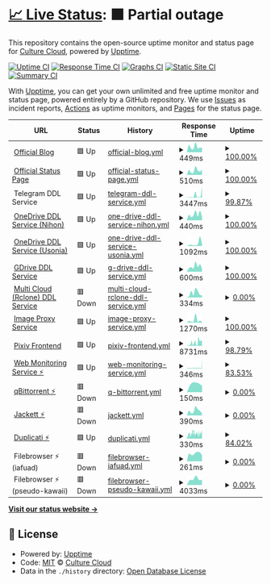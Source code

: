 # [📈 Live Status](https://status.culturecloud.eu.org): <!--live status--> **🟧 Partial outage**

This repository contains the open-source uptime monitor and status page for [Culture Cloud](https://culturecloud.eu.org), powered by [Upptime](https://github.com/upptime/upptime).

[![Uptime CI](https://github.com/culturecloud/status/workflows/Uptime%20CI/badge.svg)](https://github.com/culturecloud/status/actions?query=workflow%3A%22Uptime+CI%22)
[![Response Time CI](https://github.com/culturecloud/status/workflows/Response%20Time%20CI/badge.svg)](https://github.com/culturecloud/status/actions?query=workflow%3A%22Response+Time+CI%22)
[![Graphs CI](https://github.com/culturecloud/status/workflows/Graphs%20CI/badge.svg)](https://github.com/culturecloud/status/actions?query=workflow%3A%22Graphs+CI%22)
[![Static Site CI](https://github.com/culturecloud/status/workflows/Static%20Site%20CI/badge.svg)](https://github.com/culturecloud/status/actions?query=workflow%3A%22Static+Site+CI%22)
[![Summary CI](https://github.com/culturecloud/status/workflows/Summary%20CI/badge.svg)](https://github.com/culturecloud/status/actions?query=workflow%3A%22Summary+CI%22)

With [Upptime](https://upptime.js.org), you can get your own unlimited and free uptime monitor and status page, powered entirely by a GitHub repository. We use [Issues](https://github.com/culturecloud/status/issues) as incident reports, [Actions](https://github.com/culturecloud/status/actions) as uptime monitors, and [Pages](https://status.culturecloud.eu.org) for the status page.

<!--start: status pages-->
<!-- This summary is generated by Upptime (https://github.com/upptime/upptime) -->
<!-- Do not edit this manually, your changes will be overwritten -->
<!-- prettier-ignore -->
| URL | Status | History | Response Time | Uptime |
| --- | ------ | ------- | ------------- | ------ |
| <img alt="" src="https://icons.duckduckgo.com/ip3/culturecloud.eu.org.ico" height="13"> [Official Blog](https://culturecloud.eu.org) | 🟩 Up | [official-blog.yml](https://github.com/culturecloud/status/commits/HEAD/history/official-blog.yml) | <details><summary><img alt="Response time graph" src="./graphs/official-blog/response-time-week.png" height="20"> 449ms</summary><br><a href="https://status.culturecloud.eu.org/history/official-blog"><img alt="Response time 481" src="https://img.shields.io/endpoint?url=https%3A%2F%2Fraw.githubusercontent.com%2Fculturecloud%2Fstatus%2FHEAD%2Fapi%2Fofficial-blog%2Fresponse-time.json"></a><br><a href="https://status.culturecloud.eu.org/history/official-blog"><img alt="24-hour response time 367" src="https://img.shields.io/endpoint?url=https%3A%2F%2Fraw.githubusercontent.com%2Fculturecloud%2Fstatus%2FHEAD%2Fapi%2Fofficial-blog%2Fresponse-time-day.json"></a><br><a href="https://status.culturecloud.eu.org/history/official-blog"><img alt="7-day response time 449" src="https://img.shields.io/endpoint?url=https%3A%2F%2Fraw.githubusercontent.com%2Fculturecloud%2Fstatus%2FHEAD%2Fapi%2Fofficial-blog%2Fresponse-time-week.json"></a><br><a href="https://status.culturecloud.eu.org/history/official-blog"><img alt="30-day response time 418" src="https://img.shields.io/endpoint?url=https%3A%2F%2Fraw.githubusercontent.com%2Fculturecloud%2Fstatus%2FHEAD%2Fapi%2Fofficial-blog%2Fresponse-time-month.json"></a><br><a href="https://status.culturecloud.eu.org/history/official-blog"><img alt="1-year response time 543" src="https://img.shields.io/endpoint?url=https%3A%2F%2Fraw.githubusercontent.com%2Fculturecloud%2Fstatus%2FHEAD%2Fapi%2Fofficial-blog%2Fresponse-time-year.json"></a></details> | <details><summary><a href="https://status.culturecloud.eu.org/history/official-blog">100.00%</a></summary><a href="https://status.culturecloud.eu.org/history/official-blog"><img alt="All-time uptime 99.60%" src="https://img.shields.io/endpoint?url=https%3A%2F%2Fraw.githubusercontent.com%2Fculturecloud%2Fstatus%2FHEAD%2Fapi%2Fofficial-blog%2Fuptime.json"></a><br><a href="https://status.culturecloud.eu.org/history/official-blog"><img alt="24-hour uptime 100.00%" src="https://img.shields.io/endpoint?url=https%3A%2F%2Fraw.githubusercontent.com%2Fculturecloud%2Fstatus%2FHEAD%2Fapi%2Fofficial-blog%2Fuptime-day.json"></a><br><a href="https://status.culturecloud.eu.org/history/official-blog"><img alt="7-day uptime 100.00%" src="https://img.shields.io/endpoint?url=https%3A%2F%2Fraw.githubusercontent.com%2Fculturecloud%2Fstatus%2FHEAD%2Fapi%2Fofficial-blog%2Fuptime-week.json"></a><br><a href="https://status.culturecloud.eu.org/history/official-blog"><img alt="30-day uptime 100.00%" src="https://img.shields.io/endpoint?url=https%3A%2F%2Fraw.githubusercontent.com%2Fculturecloud%2Fstatus%2FHEAD%2Fapi%2Fofficial-blog%2Fuptime-month.json"></a><br><a href="https://status.culturecloud.eu.org/history/official-blog"><img alt="1-year uptime 99.44%" src="https://img.shields.io/endpoint?url=https%3A%2F%2Fraw.githubusercontent.com%2Fculturecloud%2Fstatus%2FHEAD%2Fapi%2Fofficial-blog%2Fuptime-year.json"></a></details>
| <img alt="" src="https://icons.duckduckgo.com/ip3/status.culturecloud.eu.org.ico" height="13"> [Official Status Page](https://status.culturecloud.eu.org) | 🟩 Up | [official-status-page.yml](https://github.com/culturecloud/status/commits/HEAD/history/official-status-page.yml) | <details><summary><img alt="Response time graph" src="./graphs/official-status-page/response-time-week.png" height="20"> 510ms</summary><br><a href="https://status.culturecloud.eu.org/history/official-status-page"><img alt="Response time 444" src="https://img.shields.io/endpoint?url=https%3A%2F%2Fraw.githubusercontent.com%2Fculturecloud%2Fstatus%2FHEAD%2Fapi%2Fofficial-status-page%2Fresponse-time.json"></a><br><a href="https://status.culturecloud.eu.org/history/official-status-page"><img alt="24-hour response time 608" src="https://img.shields.io/endpoint?url=https%3A%2F%2Fraw.githubusercontent.com%2Fculturecloud%2Fstatus%2FHEAD%2Fapi%2Fofficial-status-page%2Fresponse-time-day.json"></a><br><a href="https://status.culturecloud.eu.org/history/official-status-page"><img alt="7-day response time 510" src="https://img.shields.io/endpoint?url=https%3A%2F%2Fraw.githubusercontent.com%2Fculturecloud%2Fstatus%2FHEAD%2Fapi%2Fofficial-status-page%2Fresponse-time-week.json"></a><br><a href="https://status.culturecloud.eu.org/history/official-status-page"><img alt="30-day response time 540" src="https://img.shields.io/endpoint?url=https%3A%2F%2Fraw.githubusercontent.com%2Fculturecloud%2Fstatus%2FHEAD%2Fapi%2Fofficial-status-page%2Fresponse-time-month.json"></a><br><a href="https://status.culturecloud.eu.org/history/official-status-page"><img alt="1-year response time 512" src="https://img.shields.io/endpoint?url=https%3A%2F%2Fraw.githubusercontent.com%2Fculturecloud%2Fstatus%2FHEAD%2Fapi%2Fofficial-status-page%2Fresponse-time-year.json"></a></details> | <details><summary><a href="https://status.culturecloud.eu.org/history/official-status-page">100.00%</a></summary><a href="https://status.culturecloud.eu.org/history/official-status-page"><img alt="All-time uptime 99.60%" src="https://img.shields.io/endpoint?url=https%3A%2F%2Fraw.githubusercontent.com%2Fculturecloud%2Fstatus%2FHEAD%2Fapi%2Fofficial-status-page%2Fuptime.json"></a><br><a href="https://status.culturecloud.eu.org/history/official-status-page"><img alt="24-hour uptime 100.00%" src="https://img.shields.io/endpoint?url=https%3A%2F%2Fraw.githubusercontent.com%2Fculturecloud%2Fstatus%2FHEAD%2Fapi%2Fofficial-status-page%2Fuptime-day.json"></a><br><a href="https://status.culturecloud.eu.org/history/official-status-page"><img alt="7-day uptime 100.00%" src="https://img.shields.io/endpoint?url=https%3A%2F%2Fraw.githubusercontent.com%2Fculturecloud%2Fstatus%2FHEAD%2Fapi%2Fofficial-status-page%2Fuptime-week.json"></a><br><a href="https://status.culturecloud.eu.org/history/official-status-page"><img alt="30-day uptime 100.00%" src="https://img.shields.io/endpoint?url=https%3A%2F%2Fraw.githubusercontent.com%2Fculturecloud%2Fstatus%2FHEAD%2Fapi%2Fofficial-status-page%2Fuptime-month.json"></a><br><a href="https://status.culturecloud.eu.org/history/official-status-page"><img alt="1-year uptime 99.44%" src="https://img.shields.io/endpoint?url=https%3A%2F%2Fraw.githubusercontent.com%2Fculturecloud%2Fstatus%2FHEAD%2Fapi%2Fofficial-status-page%2Fuptime-year.json"></a></details>
| <img alt="" src="https://icons.duckduckgo.com/ip3/null.ico" height="13"> Telegram DDL Service | 🟩 Up | [telegram-ddl-service.yml](https://github.com/culturecloud/status/commits/HEAD/history/telegram-ddl-service.yml) | <details><summary><img alt="Response time graph" src="./graphs/telegram-ddl-service/response-time-week.png" height="20"> 3447ms</summary><br><a href="https://status.culturecloud.eu.org/history/telegram-ddl-service"><img alt="Response time 606" src="https://img.shields.io/endpoint?url=https%3A%2F%2Fraw.githubusercontent.com%2Fculturecloud%2Fstatus%2FHEAD%2Fapi%2Ftelegram-ddl-service%2Fresponse-time.json"></a><br><a href="https://status.culturecloud.eu.org/history/telegram-ddl-service"><img alt="24-hour response time 17824" src="https://img.shields.io/endpoint?url=https%3A%2F%2Fraw.githubusercontent.com%2Fculturecloud%2Fstatus%2FHEAD%2Fapi%2Ftelegram-ddl-service%2Fresponse-time-day.json"></a><br><a href="https://status.culturecloud.eu.org/history/telegram-ddl-service"><img alt="7-day response time 3447" src="https://img.shields.io/endpoint?url=https%3A%2F%2Fraw.githubusercontent.com%2Fculturecloud%2Fstatus%2FHEAD%2Fapi%2Ftelegram-ddl-service%2Fresponse-time-week.json"></a><br><a href="https://status.culturecloud.eu.org/history/telegram-ddl-service"><img alt="30-day response time 1235" src="https://img.shields.io/endpoint?url=https%3A%2F%2Fraw.githubusercontent.com%2Fculturecloud%2Fstatus%2FHEAD%2Fapi%2Ftelegram-ddl-service%2Fresponse-time-month.json"></a><br><a href="https://status.culturecloud.eu.org/history/telegram-ddl-service"><img alt="1-year response time 574" src="https://img.shields.io/endpoint?url=https%3A%2F%2Fraw.githubusercontent.com%2Fculturecloud%2Fstatus%2FHEAD%2Fapi%2Ftelegram-ddl-service%2Fresponse-time-year.json"></a></details> | <details><summary><a href="https://status.culturecloud.eu.org/history/telegram-ddl-service">99.87%</a></summary><a href="https://status.culturecloud.eu.org/history/telegram-ddl-service"><img alt="All-time uptime 74.14%" src="https://img.shields.io/endpoint?url=https%3A%2F%2Fraw.githubusercontent.com%2Fculturecloud%2Fstatus%2FHEAD%2Fapi%2Ftelegram-ddl-service%2Fuptime.json"></a><br><a href="https://status.culturecloud.eu.org/history/telegram-ddl-service"><img alt="24-hour uptime 100.00%" src="https://img.shields.io/endpoint?url=https%3A%2F%2Fraw.githubusercontent.com%2Fculturecloud%2Fstatus%2FHEAD%2Fapi%2Ftelegram-ddl-service%2Fuptime-day.json"></a><br><a href="https://status.culturecloud.eu.org/history/telegram-ddl-service"><img alt="7-day uptime 99.87%" src="https://img.shields.io/endpoint?url=https%3A%2F%2Fraw.githubusercontent.com%2Fculturecloud%2Fstatus%2FHEAD%2Fapi%2Ftelegram-ddl-service%2Fuptime-week.json"></a><br><a href="https://status.culturecloud.eu.org/history/telegram-ddl-service"><img alt="30-day uptime 99.97%" src="https://img.shields.io/endpoint?url=https%3A%2F%2Fraw.githubusercontent.com%2Fculturecloud%2Fstatus%2FHEAD%2Fapi%2Ftelegram-ddl-service%2Fuptime-month.json"></a><br><a href="https://status.culturecloud.eu.org/history/telegram-ddl-service"><img alt="1-year uptime 64.05%" src="https://img.shields.io/endpoint?url=https%3A%2F%2Fraw.githubusercontent.com%2Fculturecloud%2Fstatus%2FHEAD%2Fapi%2Ftelegram-ddl-service%2Fuptime-year.json"></a></details>
| <img alt="" src="https://icons.duckduckgo.com/ip3/nihon.culturecloud.eu.org.ico" height="13"> [OneDrive DDL Service (Nihon)](https://nihon.culturecloud.eu.org) | 🟩 Up | [one-drive-ddl-service-nihon.yml](https://github.com/culturecloud/status/commits/HEAD/history/one-drive-ddl-service-nihon.yml) | <details><summary><img alt="Response time graph" src="./graphs/one-drive-ddl-service-nihon/response-time-week.png" height="20"> 440ms</summary><br><a href="https://status.culturecloud.eu.org/history/one-drive-ddl-service-nihon"><img alt="Response time 1863" src="https://img.shields.io/endpoint?url=https%3A%2F%2Fraw.githubusercontent.com%2Fculturecloud%2Fstatus%2FHEAD%2Fapi%2Fone-drive-ddl-service-nihon%2Fresponse-time.json"></a><br><a href="https://status.culturecloud.eu.org/history/one-drive-ddl-service-nihon"><img alt="24-hour response time 248" src="https://img.shields.io/endpoint?url=https%3A%2F%2Fraw.githubusercontent.com%2Fculturecloud%2Fstatus%2FHEAD%2Fapi%2Fone-drive-ddl-service-nihon%2Fresponse-time-day.json"></a><br><a href="https://status.culturecloud.eu.org/history/one-drive-ddl-service-nihon"><img alt="7-day response time 440" src="https://img.shields.io/endpoint?url=https%3A%2F%2Fraw.githubusercontent.com%2Fculturecloud%2Fstatus%2FHEAD%2Fapi%2Fone-drive-ddl-service-nihon%2Fresponse-time-week.json"></a><br><a href="https://status.culturecloud.eu.org/history/one-drive-ddl-service-nihon"><img alt="30-day response time 422" src="https://img.shields.io/endpoint?url=https%3A%2F%2Fraw.githubusercontent.com%2Fculturecloud%2Fstatus%2FHEAD%2Fapi%2Fone-drive-ddl-service-nihon%2Fresponse-time-month.json"></a><br><a href="https://status.culturecloud.eu.org/history/one-drive-ddl-service-nihon"><img alt="1-year response time 1863" src="https://img.shields.io/endpoint?url=https%3A%2F%2Fraw.githubusercontent.com%2Fculturecloud%2Fstatus%2FHEAD%2Fapi%2Fone-drive-ddl-service-nihon%2Fresponse-time-year.json"></a></details> | <details><summary><a href="https://status.culturecloud.eu.org/history/one-drive-ddl-service-nihon">100.00%</a></summary><a href="https://status.culturecloud.eu.org/history/one-drive-ddl-service-nihon"><img alt="All-time uptime 98.80%" src="https://img.shields.io/endpoint?url=https%3A%2F%2Fraw.githubusercontent.com%2Fculturecloud%2Fstatus%2FHEAD%2Fapi%2Fone-drive-ddl-service-nihon%2Fuptime.json"></a><br><a href="https://status.culturecloud.eu.org/history/one-drive-ddl-service-nihon"><img alt="24-hour uptime 100.00%" src="https://img.shields.io/endpoint?url=https%3A%2F%2Fraw.githubusercontent.com%2Fculturecloud%2Fstatus%2FHEAD%2Fapi%2Fone-drive-ddl-service-nihon%2Fuptime-day.json"></a><br><a href="https://status.culturecloud.eu.org/history/one-drive-ddl-service-nihon"><img alt="7-day uptime 100.00%" src="https://img.shields.io/endpoint?url=https%3A%2F%2Fraw.githubusercontent.com%2Fculturecloud%2Fstatus%2FHEAD%2Fapi%2Fone-drive-ddl-service-nihon%2Fuptime-week.json"></a><br><a href="https://status.culturecloud.eu.org/history/one-drive-ddl-service-nihon"><img alt="30-day uptime 100.00%" src="https://img.shields.io/endpoint?url=https%3A%2F%2Fraw.githubusercontent.com%2Fculturecloud%2Fstatus%2FHEAD%2Fapi%2Fone-drive-ddl-service-nihon%2Fuptime-month.json"></a><br><a href="https://status.culturecloud.eu.org/history/one-drive-ddl-service-nihon"><img alt="1-year uptime 98.80%" src="https://img.shields.io/endpoint?url=https%3A%2F%2Fraw.githubusercontent.com%2Fculturecloud%2Fstatus%2FHEAD%2Fapi%2Fone-drive-ddl-service-nihon%2Fuptime-year.json"></a></details>
| <img alt="" src="https://icons.duckduckgo.com/ip3/usonia.culturecloud.eu.org.ico" height="13"> [OneDrive DDL Service (Usonia)](https://usonia.culturecloud.eu.org) | 🟩 Up | [one-drive-ddl-service-usonia.yml](https://github.com/culturecloud/status/commits/HEAD/history/one-drive-ddl-service-usonia.yml) | <details><summary><img alt="Response time graph" src="./graphs/one-drive-ddl-service-usonia/response-time-week.png" height="20"> 1092ms</summary><br><a href="https://status.culturecloud.eu.org/history/one-drive-ddl-service-usonia"><img alt="Response time 2211" src="https://img.shields.io/endpoint?url=https%3A%2F%2Fraw.githubusercontent.com%2Fculturecloud%2Fstatus%2FHEAD%2Fapi%2Fone-drive-ddl-service-usonia%2Fresponse-time.json"></a><br><a href="https://status.culturecloud.eu.org/history/one-drive-ddl-service-usonia"><img alt="24-hour response time 817" src="https://img.shields.io/endpoint?url=https%3A%2F%2Fraw.githubusercontent.com%2Fculturecloud%2Fstatus%2FHEAD%2Fapi%2Fone-drive-ddl-service-usonia%2Fresponse-time-day.json"></a><br><a href="https://status.culturecloud.eu.org/history/one-drive-ddl-service-usonia"><img alt="7-day response time 1092" src="https://img.shields.io/endpoint?url=https%3A%2F%2Fraw.githubusercontent.com%2Fculturecloud%2Fstatus%2FHEAD%2Fapi%2Fone-drive-ddl-service-usonia%2Fresponse-time-week.json"></a><br><a href="https://status.culturecloud.eu.org/history/one-drive-ddl-service-usonia"><img alt="30-day response time 1091" src="https://img.shields.io/endpoint?url=https%3A%2F%2Fraw.githubusercontent.com%2Fculturecloud%2Fstatus%2FHEAD%2Fapi%2Fone-drive-ddl-service-usonia%2Fresponse-time-month.json"></a><br><a href="https://status.culturecloud.eu.org/history/one-drive-ddl-service-usonia"><img alt="1-year response time 2211" src="https://img.shields.io/endpoint?url=https%3A%2F%2Fraw.githubusercontent.com%2Fculturecloud%2Fstatus%2FHEAD%2Fapi%2Fone-drive-ddl-service-usonia%2Fresponse-time-year.json"></a></details> | <details><summary><a href="https://status.culturecloud.eu.org/history/one-drive-ddl-service-usonia">100.00%</a></summary><a href="https://status.culturecloud.eu.org/history/one-drive-ddl-service-usonia"><img alt="All-time uptime 99.01%" src="https://img.shields.io/endpoint?url=https%3A%2F%2Fraw.githubusercontent.com%2Fculturecloud%2Fstatus%2FHEAD%2Fapi%2Fone-drive-ddl-service-usonia%2Fuptime.json"></a><br><a href="https://status.culturecloud.eu.org/history/one-drive-ddl-service-usonia"><img alt="24-hour uptime 100.00%" src="https://img.shields.io/endpoint?url=https%3A%2F%2Fraw.githubusercontent.com%2Fculturecloud%2Fstatus%2FHEAD%2Fapi%2Fone-drive-ddl-service-usonia%2Fuptime-day.json"></a><br><a href="https://status.culturecloud.eu.org/history/one-drive-ddl-service-usonia"><img alt="7-day uptime 100.00%" src="https://img.shields.io/endpoint?url=https%3A%2F%2Fraw.githubusercontent.com%2Fculturecloud%2Fstatus%2FHEAD%2Fapi%2Fone-drive-ddl-service-usonia%2Fuptime-week.json"></a><br><a href="https://status.culturecloud.eu.org/history/one-drive-ddl-service-usonia"><img alt="30-day uptime 100.00%" src="https://img.shields.io/endpoint?url=https%3A%2F%2Fraw.githubusercontent.com%2Fculturecloud%2Fstatus%2FHEAD%2Fapi%2Fone-drive-ddl-service-usonia%2Fuptime-month.json"></a><br><a href="https://status.culturecloud.eu.org/history/one-drive-ddl-service-usonia"><img alt="1-year uptime 99.01%" src="https://img.shields.io/endpoint?url=https%3A%2F%2Fraw.githubusercontent.com%2Fculturecloud%2Fstatus%2FHEAD%2Fapi%2Fone-drive-ddl-service-usonia%2Fuptime-year.json"></a></details>
| <img alt="" src="https://icons.duckduckgo.com/ip3/gdi.culturecloud.eu.org.ico" height="13"> [GDrive DDL Service](https://gdi.culturecloud.eu.org) | 🟩 Up | [g-drive-ddl-service.yml](https://github.com/culturecloud/status/commits/HEAD/history/g-drive-ddl-service.yml) | <details><summary><img alt="Response time graph" src="./graphs/g-drive-ddl-service/response-time-week.png" height="20"> 600ms</summary><br><a href="https://status.culturecloud.eu.org/history/g-drive-ddl-service"><img alt="Response time 495" src="https://img.shields.io/endpoint?url=https%3A%2F%2Fraw.githubusercontent.com%2Fculturecloud%2Fstatus%2FHEAD%2Fapi%2Fg-drive-ddl-service%2Fresponse-time.json"></a><br><a href="https://status.culturecloud.eu.org/history/g-drive-ddl-service"><img alt="24-hour response time 321" src="https://img.shields.io/endpoint?url=https%3A%2F%2Fraw.githubusercontent.com%2Fculturecloud%2Fstatus%2FHEAD%2Fapi%2Fg-drive-ddl-service%2Fresponse-time-day.json"></a><br><a href="https://status.culturecloud.eu.org/history/g-drive-ddl-service"><img alt="7-day response time 600" src="https://img.shields.io/endpoint?url=https%3A%2F%2Fraw.githubusercontent.com%2Fculturecloud%2Fstatus%2FHEAD%2Fapi%2Fg-drive-ddl-service%2Fresponse-time-week.json"></a><br><a href="https://status.culturecloud.eu.org/history/g-drive-ddl-service"><img alt="30-day response time 566" src="https://img.shields.io/endpoint?url=https%3A%2F%2Fraw.githubusercontent.com%2Fculturecloud%2Fstatus%2FHEAD%2Fapi%2Fg-drive-ddl-service%2Fresponse-time-month.json"></a><br><a href="https://status.culturecloud.eu.org/history/g-drive-ddl-service"><img alt="1-year response time 533" src="https://img.shields.io/endpoint?url=https%3A%2F%2Fraw.githubusercontent.com%2Fculturecloud%2Fstatus%2FHEAD%2Fapi%2Fg-drive-ddl-service%2Fresponse-time-year.json"></a></details> | <details><summary><a href="https://status.culturecloud.eu.org/history/g-drive-ddl-service">100.00%</a></summary><a href="https://status.culturecloud.eu.org/history/g-drive-ddl-service"><img alt="All-time uptime 99.59%" src="https://img.shields.io/endpoint?url=https%3A%2F%2Fraw.githubusercontent.com%2Fculturecloud%2Fstatus%2FHEAD%2Fapi%2Fg-drive-ddl-service%2Fuptime.json"></a><br><a href="https://status.culturecloud.eu.org/history/g-drive-ddl-service"><img alt="24-hour uptime 100.00%" src="https://img.shields.io/endpoint?url=https%3A%2F%2Fraw.githubusercontent.com%2Fculturecloud%2Fstatus%2FHEAD%2Fapi%2Fg-drive-ddl-service%2Fuptime-day.json"></a><br><a href="https://status.culturecloud.eu.org/history/g-drive-ddl-service"><img alt="7-day uptime 100.00%" src="https://img.shields.io/endpoint?url=https%3A%2F%2Fraw.githubusercontent.com%2Fculturecloud%2Fstatus%2FHEAD%2Fapi%2Fg-drive-ddl-service%2Fuptime-week.json"></a><br><a href="https://status.culturecloud.eu.org/history/g-drive-ddl-service"><img alt="30-day uptime 100.00%" src="https://img.shields.io/endpoint?url=https%3A%2F%2Fraw.githubusercontent.com%2Fculturecloud%2Fstatus%2FHEAD%2Fapi%2Fg-drive-ddl-service%2Fuptime-month.json"></a><br><a href="https://status.culturecloud.eu.org/history/g-drive-ddl-service"><img alt="1-year uptime 99.43%" src="https://img.shields.io/endpoint?url=https%3A%2F%2Fraw.githubusercontent.com%2Fculturecloud%2Fstatus%2FHEAD%2Fapi%2Fg-drive-ddl-service%2Fuptime-year.json"></a></details>
| <img alt="" src="https://icons.duckduckgo.com/ip3/rci.culturecloud.eu.org.ico" height="13"> [Multi Cloud (Rclone) DDL Service](https://rci.culturecloud.eu.org) | 🟥 Down | [multi-cloud-rclone-ddl-service.yml](https://github.com/culturecloud/status/commits/HEAD/history/multi-cloud-rclone-ddl-service.yml) | <details><summary><img alt="Response time graph" src="./graphs/multi-cloud-rclone-ddl-service/response-time-week.png" height="20"> 334ms</summary><br><a href="https://status.culturecloud.eu.org/history/multi-cloud-rclone-ddl-service"><img alt="Response time 452" src="https://img.shields.io/endpoint?url=https%3A%2F%2Fraw.githubusercontent.com%2Fculturecloud%2Fstatus%2FHEAD%2Fapi%2Fmulti-cloud-rclone-ddl-service%2Fresponse-time.json"></a><br><a href="https://status.culturecloud.eu.org/history/multi-cloud-rclone-ddl-service"><img alt="24-hour response time 151" src="https://img.shields.io/endpoint?url=https%3A%2F%2Fraw.githubusercontent.com%2Fculturecloud%2Fstatus%2FHEAD%2Fapi%2Fmulti-cloud-rclone-ddl-service%2Fresponse-time-day.json"></a><br><a href="https://status.culturecloud.eu.org/history/multi-cloud-rclone-ddl-service"><img alt="7-day response time 334" src="https://img.shields.io/endpoint?url=https%3A%2F%2Fraw.githubusercontent.com%2Fculturecloud%2Fstatus%2FHEAD%2Fapi%2Fmulti-cloud-rclone-ddl-service%2Fresponse-time-week.json"></a><br><a href="https://status.culturecloud.eu.org/history/multi-cloud-rclone-ddl-service"><img alt="30-day response time 241" src="https://img.shields.io/endpoint?url=https%3A%2F%2Fraw.githubusercontent.com%2Fculturecloud%2Fstatus%2FHEAD%2Fapi%2Fmulti-cloud-rclone-ddl-service%2Fresponse-time-month.json"></a><br><a href="https://status.culturecloud.eu.org/history/multi-cloud-rclone-ddl-service"><img alt="1-year response time 452" src="https://img.shields.io/endpoint?url=https%3A%2F%2Fraw.githubusercontent.com%2Fculturecloud%2Fstatus%2FHEAD%2Fapi%2Fmulti-cloud-rclone-ddl-service%2Fresponse-time-year.json"></a></details> | <details><summary><a href="https://status.culturecloud.eu.org/history/multi-cloud-rclone-ddl-service">0.00%</a></summary><a href="https://status.culturecloud.eu.org/history/multi-cloud-rclone-ddl-service"><img alt="All-time uptime 2.56%" src="https://img.shields.io/endpoint?url=https%3A%2F%2Fraw.githubusercontent.com%2Fculturecloud%2Fstatus%2FHEAD%2Fapi%2Fmulti-cloud-rclone-ddl-service%2Fuptime.json"></a><br><a href="https://status.culturecloud.eu.org/history/multi-cloud-rclone-ddl-service"><img alt="24-hour uptime 0.00%" src="https://img.shields.io/endpoint?url=https%3A%2F%2Fraw.githubusercontent.com%2Fculturecloud%2Fstatus%2FHEAD%2Fapi%2Fmulti-cloud-rclone-ddl-service%2Fuptime-day.json"></a><br><a href="https://status.culturecloud.eu.org/history/multi-cloud-rclone-ddl-service"><img alt="7-day uptime 0.00%" src="https://img.shields.io/endpoint?url=https%3A%2F%2Fraw.githubusercontent.com%2Fculturecloud%2Fstatus%2FHEAD%2Fapi%2Fmulti-cloud-rclone-ddl-service%2Fuptime-week.json"></a><br><a href="https://status.culturecloud.eu.org/history/multi-cloud-rclone-ddl-service"><img alt="30-day uptime 0.00%" src="https://img.shields.io/endpoint?url=https%3A%2F%2Fraw.githubusercontent.com%2Fculturecloud%2Fstatus%2FHEAD%2Fapi%2Fmulti-cloud-rclone-ddl-service%2Fuptime-month.json"></a><br><a href="https://status.culturecloud.eu.org/history/multi-cloud-rclone-ddl-service"><img alt="1-year uptime 2.56%" src="https://img.shields.io/endpoint?url=https%3A%2F%2Fraw.githubusercontent.com%2Fculturecloud%2Fstatus%2FHEAD%2Fapi%2Fmulti-cloud-rclone-ddl-service%2Fuptime-year.json"></a></details>
| <img alt="" src="https://icons.duckduckgo.com/ip3/images.culturecloud.eu.org.ico" height="13"> [Image Proxy Service](https://images.culturecloud.eu.org) | 🟩 Up | [image-proxy-service.yml](https://github.com/culturecloud/status/commits/HEAD/history/image-proxy-service.yml) | <details><summary><img alt="Response time graph" src="./graphs/image-proxy-service/response-time-week.png" height="20"> 1270ms</summary><br><a href="https://status.culturecloud.eu.org/history/image-proxy-service"><img alt="Response time 825" src="https://img.shields.io/endpoint?url=https%3A%2F%2Fraw.githubusercontent.com%2Fculturecloud%2Fstatus%2FHEAD%2Fapi%2Fimage-proxy-service%2Fresponse-time.json"></a><br><a href="https://status.culturecloud.eu.org/history/image-proxy-service"><img alt="24-hour response time 437" src="https://img.shields.io/endpoint?url=https%3A%2F%2Fraw.githubusercontent.com%2Fculturecloud%2Fstatus%2FHEAD%2Fapi%2Fimage-proxy-service%2Fresponse-time-day.json"></a><br><a href="https://status.culturecloud.eu.org/history/image-proxy-service"><img alt="7-day response time 1270" src="https://img.shields.io/endpoint?url=https%3A%2F%2Fraw.githubusercontent.com%2Fculturecloud%2Fstatus%2FHEAD%2Fapi%2Fimage-proxy-service%2Fresponse-time-week.json"></a><br><a href="https://status.culturecloud.eu.org/history/image-proxy-service"><img alt="30-day response time 953" src="https://img.shields.io/endpoint?url=https%3A%2F%2Fraw.githubusercontent.com%2Fculturecloud%2Fstatus%2FHEAD%2Fapi%2Fimage-proxy-service%2Fresponse-time-month.json"></a><br><a href="https://status.culturecloud.eu.org/history/image-proxy-service"><img alt="1-year response time 723" src="https://img.shields.io/endpoint?url=https%3A%2F%2Fraw.githubusercontent.com%2Fculturecloud%2Fstatus%2FHEAD%2Fapi%2Fimage-proxy-service%2Fresponse-time-year.json"></a></details> | <details><summary><a href="https://status.culturecloud.eu.org/history/image-proxy-service">100.00%</a></summary><a href="https://status.culturecloud.eu.org/history/image-proxy-service"><img alt="All-time uptime 99.22%" src="https://img.shields.io/endpoint?url=https%3A%2F%2Fraw.githubusercontent.com%2Fculturecloud%2Fstatus%2FHEAD%2Fapi%2Fimage-proxy-service%2Fuptime.json"></a><br><a href="https://status.culturecloud.eu.org/history/image-proxy-service"><img alt="24-hour uptime 100.00%" src="https://img.shields.io/endpoint?url=https%3A%2F%2Fraw.githubusercontent.com%2Fculturecloud%2Fstatus%2FHEAD%2Fapi%2Fimage-proxy-service%2Fuptime-day.json"></a><br><a href="https://status.culturecloud.eu.org/history/image-proxy-service"><img alt="7-day uptime 100.00%" src="https://img.shields.io/endpoint?url=https%3A%2F%2Fraw.githubusercontent.com%2Fculturecloud%2Fstatus%2FHEAD%2Fapi%2Fimage-proxy-service%2Fuptime-week.json"></a><br><a href="https://status.culturecloud.eu.org/history/image-proxy-service"><img alt="30-day uptime 100.00%" src="https://img.shields.io/endpoint?url=https%3A%2F%2Fraw.githubusercontent.com%2Fculturecloud%2Fstatus%2FHEAD%2Fapi%2Fimage-proxy-service%2Fuptime-month.json"></a><br><a href="https://status.culturecloud.eu.org/history/image-proxy-service"><img alt="1-year uptime 99.42%" src="https://img.shields.io/endpoint?url=https%3A%2F%2Fraw.githubusercontent.com%2Fculturecloud%2Fstatus%2FHEAD%2Fapi%2Fimage-proxy-service%2Fuptime-year.json"></a></details>
| <img alt="" src="https://icons.duckduckgo.com/ip3/pixiv.culturecloud.eu.org.ico" height="13"> [Pixiv Frontend](https://pixiv.culturecloud.eu.org) | 🟩 Up | [pixiv-frontend.yml](https://github.com/culturecloud/status/commits/HEAD/history/pixiv-frontend.yml) | <details><summary><img alt="Response time graph" src="./graphs/pixiv-frontend/response-time-week.png" height="20"> 8731ms</summary><br><a href="https://status.culturecloud.eu.org/history/pixiv-frontend"><img alt="Response time 7501" src="https://img.shields.io/endpoint?url=https%3A%2F%2Fraw.githubusercontent.com%2Fculturecloud%2Fstatus%2FHEAD%2Fapi%2Fpixiv-frontend%2Fresponse-time.json"></a><br><a href="https://status.culturecloud.eu.org/history/pixiv-frontend"><img alt="24-hour response time 14921" src="https://img.shields.io/endpoint?url=https%3A%2F%2Fraw.githubusercontent.com%2Fculturecloud%2Fstatus%2FHEAD%2Fapi%2Fpixiv-frontend%2Fresponse-time-day.json"></a><br><a href="https://status.culturecloud.eu.org/history/pixiv-frontend"><img alt="7-day response time 8731" src="https://img.shields.io/endpoint?url=https%3A%2F%2Fraw.githubusercontent.com%2Fculturecloud%2Fstatus%2FHEAD%2Fapi%2Fpixiv-frontend%2Fresponse-time-week.json"></a><br><a href="https://status.culturecloud.eu.org/history/pixiv-frontend"><img alt="30-day response time 9572" src="https://img.shields.io/endpoint?url=https%3A%2F%2Fraw.githubusercontent.com%2Fculturecloud%2Fstatus%2FHEAD%2Fapi%2Fpixiv-frontend%2Fresponse-time-month.json"></a><br><a href="https://status.culturecloud.eu.org/history/pixiv-frontend"><img alt="1-year response time 7501" src="https://img.shields.io/endpoint?url=https%3A%2F%2Fraw.githubusercontent.com%2Fculturecloud%2Fstatus%2FHEAD%2Fapi%2Fpixiv-frontend%2Fresponse-time-year.json"></a></details> | <details><summary><a href="https://status.culturecloud.eu.org/history/pixiv-frontend">98.79%</a></summary><a href="https://status.culturecloud.eu.org/history/pixiv-frontend"><img alt="All-time uptime 98.46%" src="https://img.shields.io/endpoint?url=https%3A%2F%2Fraw.githubusercontent.com%2Fculturecloud%2Fstatus%2FHEAD%2Fapi%2Fpixiv-frontend%2Fuptime.json"></a><br><a href="https://status.culturecloud.eu.org/history/pixiv-frontend"><img alt="24-hour uptime 100.00%" src="https://img.shields.io/endpoint?url=https%3A%2F%2Fraw.githubusercontent.com%2Fculturecloud%2Fstatus%2FHEAD%2Fapi%2Fpixiv-frontend%2Fuptime-day.json"></a><br><a href="https://status.culturecloud.eu.org/history/pixiv-frontend"><img alt="7-day uptime 98.79%" src="https://img.shields.io/endpoint?url=https%3A%2F%2Fraw.githubusercontent.com%2Fculturecloud%2Fstatus%2FHEAD%2Fapi%2Fpixiv-frontend%2Fuptime-week.json"></a><br><a href="https://status.culturecloud.eu.org/history/pixiv-frontend"><img alt="30-day uptime 98.70%" src="https://img.shields.io/endpoint?url=https%3A%2F%2Fraw.githubusercontent.com%2Fculturecloud%2Fstatus%2FHEAD%2Fapi%2Fpixiv-frontend%2Fuptime-month.json"></a><br><a href="https://status.culturecloud.eu.org/history/pixiv-frontend"><img alt="1-year uptime 98.46%" src="https://img.shields.io/endpoint?url=https%3A%2F%2Fraw.githubusercontent.com%2Fculturecloud%2Fstatus%2FHEAD%2Fapi%2Fpixiv-frontend%2Fuptime-year.json"></a></details>
| <img alt="" src="https://icons.duckduckgo.com/ip3/monitor.culturecloud.eu.org.ico" height="13"> [Web Monitoring Service ⚡](https://monitor.culturecloud.eu.org/api/v1/systeminfo) | 🟩 Up | [web-monitoring-service.yml](https://github.com/culturecloud/status/commits/HEAD/history/web-monitoring-service.yml) | <details><summary><img alt="Response time graph" src="./graphs/web-monitoring-service/response-time-week.png" height="20"> 346ms</summary><br><a href="https://status.culturecloud.eu.org/history/web-monitoring-service"><img alt="Response time 538" src="https://img.shields.io/endpoint?url=https%3A%2F%2Fraw.githubusercontent.com%2Fculturecloud%2Fstatus%2FHEAD%2Fapi%2Fweb-monitoring-service%2Fresponse-time.json"></a><br><a href="https://status.culturecloud.eu.org/history/web-monitoring-service"><img alt="24-hour response time 5201" src="https://img.shields.io/endpoint?url=https%3A%2F%2Fraw.githubusercontent.com%2Fculturecloud%2Fstatus%2FHEAD%2Fapi%2Fweb-monitoring-service%2Fresponse-time-day.json"></a><br><a href="https://status.culturecloud.eu.org/history/web-monitoring-service"><img alt="7-day response time 346" src="https://img.shields.io/endpoint?url=https%3A%2F%2Fraw.githubusercontent.com%2Fculturecloud%2Fstatus%2FHEAD%2Fapi%2Fweb-monitoring-service%2Fresponse-time-week.json"></a><br><a href="https://status.culturecloud.eu.org/history/web-monitoring-service"><img alt="30-day response time 447" src="https://img.shields.io/endpoint?url=https%3A%2F%2Fraw.githubusercontent.com%2Fculturecloud%2Fstatus%2FHEAD%2Fapi%2Fweb-monitoring-service%2Fresponse-time-month.json"></a><br><a href="https://status.culturecloud.eu.org/history/web-monitoring-service"><img alt="1-year response time 505" src="https://img.shields.io/endpoint?url=https%3A%2F%2Fraw.githubusercontent.com%2Fculturecloud%2Fstatus%2FHEAD%2Fapi%2Fweb-monitoring-service%2Fresponse-time-year.json"></a></details> | <details><summary><a href="https://status.culturecloud.eu.org/history/web-monitoring-service">83.53%</a></summary><a href="https://status.culturecloud.eu.org/history/web-monitoring-service"><img alt="All-time uptime 81.67%" src="https://img.shields.io/endpoint?url=https%3A%2F%2Fraw.githubusercontent.com%2Fculturecloud%2Fstatus%2FHEAD%2Fapi%2Fweb-monitoring-service%2Fuptime.json"></a><br><a href="https://status.culturecloud.eu.org/history/web-monitoring-service"><img alt="24-hour uptime 100.00%" src="https://img.shields.io/endpoint?url=https%3A%2F%2Fraw.githubusercontent.com%2Fculturecloud%2Fstatus%2FHEAD%2Fapi%2Fweb-monitoring-service%2Fuptime-day.json"></a><br><a href="https://status.culturecloud.eu.org/history/web-monitoring-service"><img alt="7-day uptime 83.53%" src="https://img.shields.io/endpoint?url=https%3A%2F%2Fraw.githubusercontent.com%2Fculturecloud%2Fstatus%2FHEAD%2Fapi%2Fweb-monitoring-service%2Fuptime-week.json"></a><br><a href="https://status.culturecloud.eu.org/history/web-monitoring-service"><img alt="30-day uptime 17.31%" src="https://img.shields.io/endpoint?url=https%3A%2F%2Fraw.githubusercontent.com%2Fculturecloud%2Fstatus%2FHEAD%2Fapi%2Fweb-monitoring-service%2Fuptime-month.json"></a><br><a href="https://status.culturecloud.eu.org/history/web-monitoring-service"><img alt="1-year uptime 74.46%" src="https://img.shields.io/endpoint?url=https%3A%2F%2Fraw.githubusercontent.com%2Fculturecloud%2Fstatus%2FHEAD%2Fapi%2Fweb-monitoring-service%2Fuptime-year.json"></a></details>
| <img alt="" src="https://icons.duckduckgo.com/ip3/qbt.culturecloud.eu.org.ico" height="13"> [qBittorrent ⚡](https://qbt.culturecloud.eu.org) | 🟥 Down | [q-bittorrent.yml](https://github.com/culturecloud/status/commits/HEAD/history/q-bittorrent.yml) | <details><summary><img alt="Response time graph" src="./graphs/q-bittorrent/response-time-week.png" height="20"> 150ms</summary><br><a href="https://status.culturecloud.eu.org/history/q-bittorrent"><img alt="Response time 353" src="https://img.shields.io/endpoint?url=https%3A%2F%2Fraw.githubusercontent.com%2Fculturecloud%2Fstatus%2FHEAD%2Fapi%2Fq-bittorrent%2Fresponse-time.json"></a><br><a href="https://status.culturecloud.eu.org/history/q-bittorrent"><img alt="24-hour response time 0" src="https://img.shields.io/endpoint?url=https%3A%2F%2Fraw.githubusercontent.com%2Fculturecloud%2Fstatus%2FHEAD%2Fapi%2Fq-bittorrent%2Fresponse-time-day.json"></a><br><a href="https://status.culturecloud.eu.org/history/q-bittorrent"><img alt="7-day response time 150" src="https://img.shields.io/endpoint?url=https%3A%2F%2Fraw.githubusercontent.com%2Fculturecloud%2Fstatus%2FHEAD%2Fapi%2Fq-bittorrent%2Fresponse-time-week.json"></a><br><a href="https://status.culturecloud.eu.org/history/q-bittorrent"><img alt="30-day response time 383" src="https://img.shields.io/endpoint?url=https%3A%2F%2Fraw.githubusercontent.com%2Fculturecloud%2Fstatus%2FHEAD%2Fapi%2Fq-bittorrent%2Fresponse-time-month.json"></a><br><a href="https://status.culturecloud.eu.org/history/q-bittorrent"><img alt="1-year response time 353" src="https://img.shields.io/endpoint?url=https%3A%2F%2Fraw.githubusercontent.com%2Fculturecloud%2Fstatus%2FHEAD%2Fapi%2Fq-bittorrent%2Fresponse-time-year.json"></a></details> | <details><summary><a href="https://status.culturecloud.eu.org/history/q-bittorrent">0.00%</a></summary><a href="https://status.culturecloud.eu.org/history/q-bittorrent"><img alt="All-time uptime 47.72%" src="https://img.shields.io/endpoint?url=https%3A%2F%2Fraw.githubusercontent.com%2Fculturecloud%2Fstatus%2FHEAD%2Fapi%2Fq-bittorrent%2Fuptime.json"></a><br><a href="https://status.culturecloud.eu.org/history/q-bittorrent"><img alt="24-hour uptime 0.00%" src="https://img.shields.io/endpoint?url=https%3A%2F%2Fraw.githubusercontent.com%2Fculturecloud%2Fstatus%2FHEAD%2Fapi%2Fq-bittorrent%2Fuptime-day.json"></a><br><a href="https://status.culturecloud.eu.org/history/q-bittorrent"><img alt="7-day uptime 0.00%" src="https://img.shields.io/endpoint?url=https%3A%2F%2Fraw.githubusercontent.com%2Fculturecloud%2Fstatus%2FHEAD%2Fapi%2Fq-bittorrent%2Fuptime-week.json"></a><br><a href="https://status.culturecloud.eu.org/history/q-bittorrent"><img alt="30-day uptime 0.00%" src="https://img.shields.io/endpoint?url=https%3A%2F%2Fraw.githubusercontent.com%2Fculturecloud%2Fstatus%2FHEAD%2Fapi%2Fq-bittorrent%2Fuptime-month.json"></a><br><a href="https://status.culturecloud.eu.org/history/q-bittorrent"><img alt="1-year uptime 47.72%" src="https://img.shields.io/endpoint?url=https%3A%2F%2Fraw.githubusercontent.com%2Fculturecloud%2Fstatus%2FHEAD%2Fapi%2Fq-bittorrent%2Fuptime-year.json"></a></details>
| <img alt="" src="https://icons.duckduckgo.com/ip3/jackett.culturecloud.eu.org.ico" height="13"> [Jackett ⚡](https://jackett.culturecloud.eu.org) | 🟥 Down | [jackett.yml](https://github.com/culturecloud/status/commits/HEAD/history/jackett.yml) | <details><summary><img alt="Response time graph" src="./graphs/jackett/response-time-week.png" height="20"> 390ms</summary><br><a href="https://status.culturecloud.eu.org/history/jackett"><img alt="Response time 360" src="https://img.shields.io/endpoint?url=https%3A%2F%2Fraw.githubusercontent.com%2Fculturecloud%2Fstatus%2FHEAD%2Fapi%2Fjackett%2Fresponse-time.json"></a><br><a href="https://status.culturecloud.eu.org/history/jackett"><img alt="24-hour response time 185" src="https://img.shields.io/endpoint?url=https%3A%2F%2Fraw.githubusercontent.com%2Fculturecloud%2Fstatus%2FHEAD%2Fapi%2Fjackett%2Fresponse-time-day.json"></a><br><a href="https://status.culturecloud.eu.org/history/jackett"><img alt="7-day response time 390" src="https://img.shields.io/endpoint?url=https%3A%2F%2Fraw.githubusercontent.com%2Fculturecloud%2Fstatus%2FHEAD%2Fapi%2Fjackett%2Fresponse-time-week.json"></a><br><a href="https://status.culturecloud.eu.org/history/jackett"><img alt="30-day response time 197" src="https://img.shields.io/endpoint?url=https%3A%2F%2Fraw.githubusercontent.com%2Fculturecloud%2Fstatus%2FHEAD%2Fapi%2Fjackett%2Fresponse-time-month.json"></a><br><a href="https://status.culturecloud.eu.org/history/jackett"><img alt="1-year response time 360" src="https://img.shields.io/endpoint?url=https%3A%2F%2Fraw.githubusercontent.com%2Fculturecloud%2Fstatus%2FHEAD%2Fapi%2Fjackett%2Fresponse-time-year.json"></a></details> | <details><summary><a href="https://status.culturecloud.eu.org/history/jackett">0.00%</a></summary><a href="https://status.culturecloud.eu.org/history/jackett"><img alt="All-time uptime 0.00%" src="https://img.shields.io/endpoint?url=https%3A%2F%2Fraw.githubusercontent.com%2Fculturecloud%2Fstatus%2FHEAD%2Fapi%2Fjackett%2Fuptime.json"></a><br><a href="https://status.culturecloud.eu.org/history/jackett"><img alt="24-hour uptime 0.00%" src="https://img.shields.io/endpoint?url=https%3A%2F%2Fraw.githubusercontent.com%2Fculturecloud%2Fstatus%2FHEAD%2Fapi%2Fjackett%2Fuptime-day.json"></a><br><a href="https://status.culturecloud.eu.org/history/jackett"><img alt="7-day uptime 0.00%" src="https://img.shields.io/endpoint?url=https%3A%2F%2Fraw.githubusercontent.com%2Fculturecloud%2Fstatus%2FHEAD%2Fapi%2Fjackett%2Fuptime-week.json"></a><br><a href="https://status.culturecloud.eu.org/history/jackett"><img alt="30-day uptime 0.00%" src="https://img.shields.io/endpoint?url=https%3A%2F%2Fraw.githubusercontent.com%2Fculturecloud%2Fstatus%2FHEAD%2Fapi%2Fjackett%2Fuptime-month.json"></a><br><a href="https://status.culturecloud.eu.org/history/jackett"><img alt="1-year uptime 0.00%" src="https://img.shields.io/endpoint?url=https%3A%2F%2Fraw.githubusercontent.com%2Fculturecloud%2Fstatus%2FHEAD%2Fapi%2Fjackett%2Fuptime-year.json"></a></details>
| <img alt="" src="https://icons.duckduckgo.com/ip3/duplicati.culturecloud.eu.org.ico" height="13"> [Duplicati ⚡](https://duplicati.culturecloud.eu.org) | 🟩 Up | [duplicati.yml](https://github.com/culturecloud/status/commits/HEAD/history/duplicati.yml) | <details><summary><img alt="Response time graph" src="./graphs/duplicati/response-time-week.png" height="20"> 330ms</summary><br><a href="https://status.culturecloud.eu.org/history/duplicati"><img alt="Response time 314" src="https://img.shields.io/endpoint?url=https%3A%2F%2Fraw.githubusercontent.com%2Fculturecloud%2Fstatus%2FHEAD%2Fapi%2Fduplicati%2Fresponse-time.json"></a><br><a href="https://status.culturecloud.eu.org/history/duplicati"><img alt="24-hour response time 97" src="https://img.shields.io/endpoint?url=https%3A%2F%2Fraw.githubusercontent.com%2Fculturecloud%2Fstatus%2FHEAD%2Fapi%2Fduplicati%2Fresponse-time-day.json"></a><br><a href="https://status.culturecloud.eu.org/history/duplicati"><img alt="7-day response time 330" src="https://img.shields.io/endpoint?url=https%3A%2F%2Fraw.githubusercontent.com%2Fculturecloud%2Fstatus%2FHEAD%2Fapi%2Fduplicati%2Fresponse-time-week.json"></a><br><a href="https://status.culturecloud.eu.org/history/duplicati"><img alt="30-day response time 270" src="https://img.shields.io/endpoint?url=https%3A%2F%2Fraw.githubusercontent.com%2Fculturecloud%2Fstatus%2FHEAD%2Fapi%2Fduplicati%2Fresponse-time-month.json"></a><br><a href="https://status.culturecloud.eu.org/history/duplicati"><img alt="1-year response time 314" src="https://img.shields.io/endpoint?url=https%3A%2F%2Fraw.githubusercontent.com%2Fculturecloud%2Fstatus%2FHEAD%2Fapi%2Fduplicati%2Fresponse-time-year.json"></a></details> | <details><summary><a href="https://status.culturecloud.eu.org/history/duplicati">84.02%</a></summary><a href="https://status.culturecloud.eu.org/history/duplicati"><img alt="All-time uptime 48.78%" src="https://img.shields.io/endpoint?url=https%3A%2F%2Fraw.githubusercontent.com%2Fculturecloud%2Fstatus%2FHEAD%2Fapi%2Fduplicati%2Fuptime.json"></a><br><a href="https://status.culturecloud.eu.org/history/duplicati"><img alt="24-hour uptime 100.00%" src="https://img.shields.io/endpoint?url=https%3A%2F%2Fraw.githubusercontent.com%2Fculturecloud%2Fstatus%2FHEAD%2Fapi%2Fduplicati%2Fuptime-day.json"></a><br><a href="https://status.culturecloud.eu.org/history/duplicati"><img alt="7-day uptime 84.02%" src="https://img.shields.io/endpoint?url=https%3A%2F%2Fraw.githubusercontent.com%2Fculturecloud%2Fstatus%2FHEAD%2Fapi%2Fduplicati%2Fuptime-week.json"></a><br><a href="https://status.culturecloud.eu.org/history/duplicati"><img alt="30-day uptime 17.43%" src="https://img.shields.io/endpoint?url=https%3A%2F%2Fraw.githubusercontent.com%2Fculturecloud%2Fstatus%2FHEAD%2Fapi%2Fduplicati%2Fuptime-month.json"></a><br><a href="https://status.culturecloud.eu.org/history/duplicati"><img alt="1-year uptime 48.78%" src="https://img.shields.io/endpoint?url=https%3A%2F%2Fraw.githubusercontent.com%2Fculturecloud%2Fstatus%2FHEAD%2Fapi%2Fduplicati%2Fuptime-year.json"></a></details>
| <img alt="" src="https://icons.duckduckgo.com/ip3/null.ico" height="13"> Filebrowser ⚡ (iafuad) | 🟥 Down | [filebrowser-iafuad.yml](https://github.com/culturecloud/status/commits/HEAD/history/filebrowser-iafuad.yml) | <details><summary><img alt="Response time graph" src="./graphs/filebrowser-iafuad/response-time-week.png" height="20"> 261ms</summary><br><a href="https://status.culturecloud.eu.org/history/filebrowser-iafuad"><img alt="Response time 2577" src="https://img.shields.io/endpoint?url=https%3A%2F%2Fraw.githubusercontent.com%2Fculturecloud%2Fstatus%2FHEAD%2Fapi%2Ffilebrowser-iafuad%2Fresponse-time.json"></a><br><a href="https://status.culturecloud.eu.org/history/filebrowser-iafuad"><img alt="24-hour response time 201" src="https://img.shields.io/endpoint?url=https%3A%2F%2Fraw.githubusercontent.com%2Fculturecloud%2Fstatus%2FHEAD%2Fapi%2Ffilebrowser-iafuad%2Fresponse-time-day.json"></a><br><a href="https://status.culturecloud.eu.org/history/filebrowser-iafuad"><img alt="7-day response time 261" src="https://img.shields.io/endpoint?url=https%3A%2F%2Fraw.githubusercontent.com%2Fculturecloud%2Fstatus%2FHEAD%2Fapi%2Ffilebrowser-iafuad%2Fresponse-time-week.json"></a><br><a href="https://status.culturecloud.eu.org/history/filebrowser-iafuad"><img alt="30-day response time 216" src="https://img.shields.io/endpoint?url=https%3A%2F%2Fraw.githubusercontent.com%2Fculturecloud%2Fstatus%2FHEAD%2Fapi%2Ffilebrowser-iafuad%2Fresponse-time-month.json"></a><br><a href="https://status.culturecloud.eu.org/history/filebrowser-iafuad"><img alt="1-year response time 2577" src="https://img.shields.io/endpoint?url=https%3A%2F%2Fraw.githubusercontent.com%2Fculturecloud%2Fstatus%2FHEAD%2Fapi%2Ffilebrowser-iafuad%2Fresponse-time-year.json"></a></details> | <details><summary><a href="https://status.culturecloud.eu.org/history/filebrowser-iafuad">0.00%</a></summary><a href="https://status.culturecloud.eu.org/history/filebrowser-iafuad"><img alt="All-time uptime 44.69%" src="https://img.shields.io/endpoint?url=https%3A%2F%2Fraw.githubusercontent.com%2Fculturecloud%2Fstatus%2FHEAD%2Fapi%2Ffilebrowser-iafuad%2Fuptime.json"></a><br><a href="https://status.culturecloud.eu.org/history/filebrowser-iafuad"><img alt="24-hour uptime 0.00%" src="https://img.shields.io/endpoint?url=https%3A%2F%2Fraw.githubusercontent.com%2Fculturecloud%2Fstatus%2FHEAD%2Fapi%2Ffilebrowser-iafuad%2Fuptime-day.json"></a><br><a href="https://status.culturecloud.eu.org/history/filebrowser-iafuad"><img alt="7-day uptime 0.00%" src="https://img.shields.io/endpoint?url=https%3A%2F%2Fraw.githubusercontent.com%2Fculturecloud%2Fstatus%2FHEAD%2Fapi%2Ffilebrowser-iafuad%2Fuptime-week.json"></a><br><a href="https://status.culturecloud.eu.org/history/filebrowser-iafuad"><img alt="30-day uptime 0.00%" src="https://img.shields.io/endpoint?url=https%3A%2F%2Fraw.githubusercontent.com%2Fculturecloud%2Fstatus%2FHEAD%2Fapi%2Ffilebrowser-iafuad%2Fuptime-month.json"></a><br><a href="https://status.culturecloud.eu.org/history/filebrowser-iafuad"><img alt="1-year uptime 44.69%" src="https://img.shields.io/endpoint?url=https%3A%2F%2Fraw.githubusercontent.com%2Fculturecloud%2Fstatus%2FHEAD%2Fapi%2Ffilebrowser-iafuad%2Fuptime-year.json"></a></details>
| <img alt="" src="https://icons.duckduckgo.com/ip3/null.ico" height="13"> Filebrowser ⚡ (pseudo-kawaii) | 🟥 Down | [filebrowser-pseudo-kawaii.yml](https://github.com/culturecloud/status/commits/HEAD/history/filebrowser-pseudo-kawaii.yml) | <details><summary><img alt="Response time graph" src="./graphs/filebrowser-pseudo-kawaii/response-time-week.png" height="20"> 4033ms</summary><br><a href="https://status.culturecloud.eu.org/history/filebrowser-pseudo-kawaii"><img alt="Response time 3630" src="https://img.shields.io/endpoint?url=https%3A%2F%2Fraw.githubusercontent.com%2Fculturecloud%2Fstatus%2FHEAD%2Fapi%2Ffilebrowser-pseudo-kawaii%2Fresponse-time.json"></a><br><a href="https://status.culturecloud.eu.org/history/filebrowser-pseudo-kawaii"><img alt="24-hour response time 3517" src="https://img.shields.io/endpoint?url=https%3A%2F%2Fraw.githubusercontent.com%2Fculturecloud%2Fstatus%2FHEAD%2Fapi%2Ffilebrowser-pseudo-kawaii%2Fresponse-time-day.json"></a><br><a href="https://status.culturecloud.eu.org/history/filebrowser-pseudo-kawaii"><img alt="7-day response time 4033" src="https://img.shields.io/endpoint?url=https%3A%2F%2Fraw.githubusercontent.com%2Fculturecloud%2Fstatus%2FHEAD%2Fapi%2Ffilebrowser-pseudo-kawaii%2Fresponse-time-week.json"></a><br><a href="https://status.culturecloud.eu.org/history/filebrowser-pseudo-kawaii"><img alt="30-day response time 3939" src="https://img.shields.io/endpoint?url=https%3A%2F%2Fraw.githubusercontent.com%2Fculturecloud%2Fstatus%2FHEAD%2Fapi%2Ffilebrowser-pseudo-kawaii%2Fresponse-time-month.json"></a><br><a href="https://status.culturecloud.eu.org/history/filebrowser-pseudo-kawaii"><img alt="1-year response time 3630" src="https://img.shields.io/endpoint?url=https%3A%2F%2Fraw.githubusercontent.com%2Fculturecloud%2Fstatus%2FHEAD%2Fapi%2Ffilebrowser-pseudo-kawaii%2Fresponse-time-year.json"></a></details> | <details><summary><a href="https://status.culturecloud.eu.org/history/filebrowser-pseudo-kawaii">0.00%</a></summary><a href="https://status.culturecloud.eu.org/history/filebrowser-pseudo-kawaii"><img alt="All-time uptime 21.29%" src="https://img.shields.io/endpoint?url=https%3A%2F%2Fraw.githubusercontent.com%2Fculturecloud%2Fstatus%2FHEAD%2Fapi%2Ffilebrowser-pseudo-kawaii%2Fuptime.json"></a><br><a href="https://status.culturecloud.eu.org/history/filebrowser-pseudo-kawaii"><img alt="24-hour uptime 0.00%" src="https://img.shields.io/endpoint?url=https%3A%2F%2Fraw.githubusercontent.com%2Fculturecloud%2Fstatus%2FHEAD%2Fapi%2Ffilebrowser-pseudo-kawaii%2Fuptime-day.json"></a><br><a href="https://status.culturecloud.eu.org/history/filebrowser-pseudo-kawaii"><img alt="7-day uptime 0.00%" src="https://img.shields.io/endpoint?url=https%3A%2F%2Fraw.githubusercontent.com%2Fculturecloud%2Fstatus%2FHEAD%2Fapi%2Ffilebrowser-pseudo-kawaii%2Fuptime-week.json"></a><br><a href="https://status.culturecloud.eu.org/history/filebrowser-pseudo-kawaii"><img alt="30-day uptime 0.00%" src="https://img.shields.io/endpoint?url=https%3A%2F%2Fraw.githubusercontent.com%2Fculturecloud%2Fstatus%2FHEAD%2Fapi%2Ffilebrowser-pseudo-kawaii%2Fuptime-month.json"></a><br><a href="https://status.culturecloud.eu.org/history/filebrowser-pseudo-kawaii"><img alt="1-year uptime 21.29%" src="https://img.shields.io/endpoint?url=https%3A%2F%2Fraw.githubusercontent.com%2Fculturecloud%2Fstatus%2FHEAD%2Fapi%2Ffilebrowser-pseudo-kawaii%2Fuptime-year.json"></a></details>

<!--end: status pages-->

[**Visit our status website →**](https://status.culturecloud.eu.org)

## 📄 License

- Powered by: [Upptime](https://github.com/upptime/upptime)
- Code: [MIT](./LICENSE) © [Culture Cloud](https://culturecloud.eu.org)
- Data in the `./history` directory: [Open Database License](https://opendatacommons.org/licenses/odbl/1-0/)
